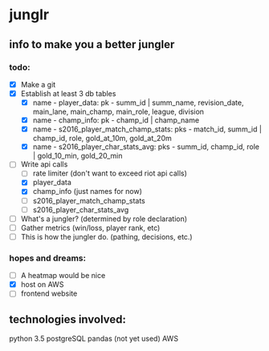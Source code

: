 # junglr
## info to make you a better jungler

### todo:
- [x] Make a git
- [x] Establish at least 3 db tables
    - [x] name - player_data: pk - summ_id | summ_name, revision_date, main_lane, main_champ, main_role, league, division
    - [x] name - champ_info: pk - champ_id | champ_name
    - [x] name - s2016_player_match_champ_stats: pks - match_id, summ_id | champ_id, role, gold_at_10m, gold_at_20m
    - [x] name - s2016_player_char_stats_avg: pks - summ_id, champ_id, role | gold_10_min, gold_20_min
- [ ] Write api calls
    - [ ] rate limiter (don't want to exceed riot api calls)
	- [x] player_data
	- [x] champ_info (just names for now)
	- [ ] s2016_player_match_champ_stats
	- [ ] s2016_player_char_stats_avg
- [ ] What's a jungler? (determined by role declaration)
- [ ] Gather metrics (win/loss, player rank, etc)
- [ ] This is how the jungler do. (pathing, decisions, etc.)

### hopes and dreams:
- [ ] A heatmap would be nice
- [x] host on AWS
- [ ] frontend website

## technologies involved:
python 3.5
postgreSQL
pandas (not yet used)
AWS
